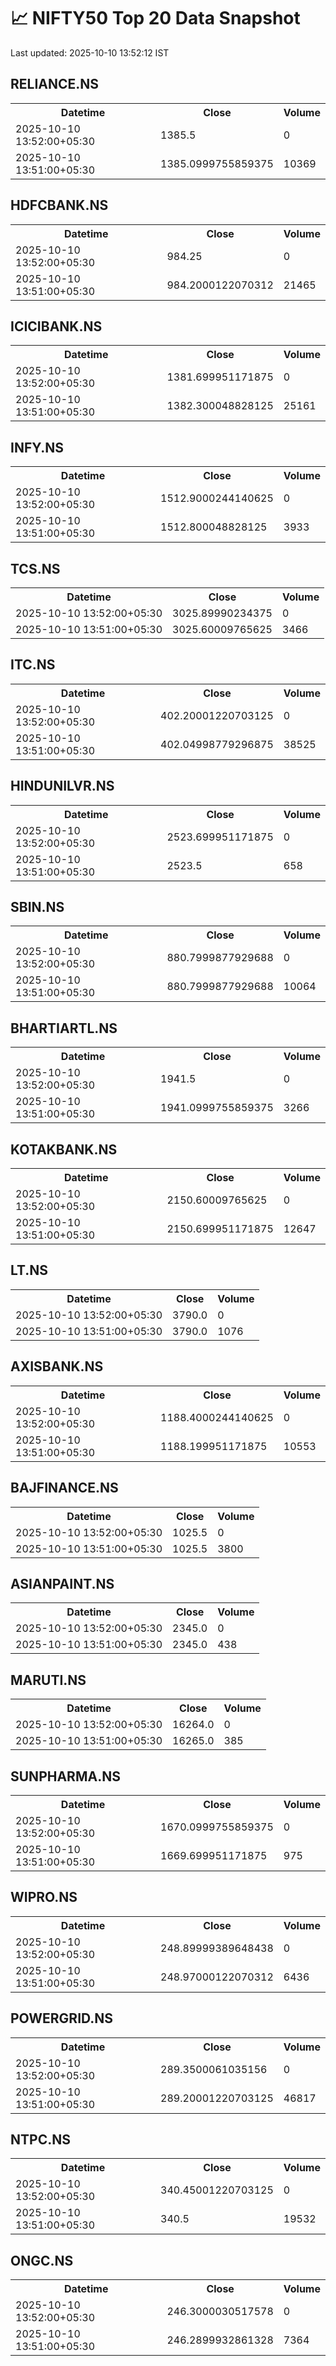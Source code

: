 # 📈 NIFTY50 Top 20 Data Snapshot

Last updated: 2025-10-10 13:52:12 IST

## RELIANCE.NS

<table>
  <tr><th>Datetime</th><th>Close</th><th>Volume</th></tr>
  <tr><td>2025-10-10 13:52:00+05:30</td><td>1385.5</td><td>0</td></tr>
  <tr><td>2025-10-10 13:51:00+05:30</td><td>1385.0999755859375</td><td>10369</td></tr>
</table>

## HDFCBANK.NS

<table>
  <tr><th>Datetime</th><th>Close</th><th>Volume</th></tr>
  <tr><td>2025-10-10 13:52:00+05:30</td><td>984.25</td><td>0</td></tr>
  <tr><td>2025-10-10 13:51:00+05:30</td><td>984.2000122070312</td><td>21465</td></tr>
</table>

## ICICIBANK.NS

<table>
  <tr><th>Datetime</th><th>Close</th><th>Volume</th></tr>
  <tr><td>2025-10-10 13:52:00+05:30</td><td>1381.699951171875</td><td>0</td></tr>
  <tr><td>2025-10-10 13:51:00+05:30</td><td>1382.300048828125</td><td>25161</td></tr>
</table>

## INFY.NS

<table>
  <tr><th>Datetime</th><th>Close</th><th>Volume</th></tr>
  <tr><td>2025-10-10 13:52:00+05:30</td><td>1512.9000244140625</td><td>0</td></tr>
  <tr><td>2025-10-10 13:51:00+05:30</td><td>1512.800048828125</td><td>3933</td></tr>
</table>

## TCS.NS

<table>
  <tr><th>Datetime</th><th>Close</th><th>Volume</th></tr>
  <tr><td>2025-10-10 13:52:00+05:30</td><td>3025.89990234375</td><td>0</td></tr>
  <tr><td>2025-10-10 13:51:00+05:30</td><td>3025.60009765625</td><td>3466</td></tr>
</table>

## ITC.NS

<table>
  <tr><th>Datetime</th><th>Close</th><th>Volume</th></tr>
  <tr><td>2025-10-10 13:52:00+05:30</td><td>402.20001220703125</td><td>0</td></tr>
  <tr><td>2025-10-10 13:51:00+05:30</td><td>402.04998779296875</td><td>38525</td></tr>
</table>

## HINDUNILVR.NS

<table>
  <tr><th>Datetime</th><th>Close</th><th>Volume</th></tr>
  <tr><td>2025-10-10 13:52:00+05:30</td><td>2523.699951171875</td><td>0</td></tr>
  <tr><td>2025-10-10 13:51:00+05:30</td><td>2523.5</td><td>658</td></tr>
</table>

## SBIN.NS

<table>
  <tr><th>Datetime</th><th>Close</th><th>Volume</th></tr>
  <tr><td>2025-10-10 13:52:00+05:30</td><td>880.7999877929688</td><td>0</td></tr>
  <tr><td>2025-10-10 13:51:00+05:30</td><td>880.7999877929688</td><td>10064</td></tr>
</table>

## BHARTIARTL.NS

<table>
  <tr><th>Datetime</th><th>Close</th><th>Volume</th></tr>
  <tr><td>2025-10-10 13:52:00+05:30</td><td>1941.5</td><td>0</td></tr>
  <tr><td>2025-10-10 13:51:00+05:30</td><td>1941.0999755859375</td><td>3266</td></tr>
</table>

## KOTAKBANK.NS

<table>
  <tr><th>Datetime</th><th>Close</th><th>Volume</th></tr>
  <tr><td>2025-10-10 13:52:00+05:30</td><td>2150.60009765625</td><td>0</td></tr>
  <tr><td>2025-10-10 13:51:00+05:30</td><td>2150.699951171875</td><td>12647</td></tr>
</table>

## LT.NS

<table>
  <tr><th>Datetime</th><th>Close</th><th>Volume</th></tr>
  <tr><td>2025-10-10 13:52:00+05:30</td><td>3790.0</td><td>0</td></tr>
  <tr><td>2025-10-10 13:51:00+05:30</td><td>3790.0</td><td>1076</td></tr>
</table>

## AXISBANK.NS

<table>
  <tr><th>Datetime</th><th>Close</th><th>Volume</th></tr>
  <tr><td>2025-10-10 13:52:00+05:30</td><td>1188.4000244140625</td><td>0</td></tr>
  <tr><td>2025-10-10 13:51:00+05:30</td><td>1188.199951171875</td><td>10553</td></tr>
</table>

## BAJFINANCE.NS

<table>
  <tr><th>Datetime</th><th>Close</th><th>Volume</th></tr>
  <tr><td>2025-10-10 13:52:00+05:30</td><td>1025.5</td><td>0</td></tr>
  <tr><td>2025-10-10 13:51:00+05:30</td><td>1025.5</td><td>3800</td></tr>
</table>

## ASIANPAINT.NS

<table>
  <tr><th>Datetime</th><th>Close</th><th>Volume</th></tr>
  <tr><td>2025-10-10 13:52:00+05:30</td><td>2345.0</td><td>0</td></tr>
  <tr><td>2025-10-10 13:51:00+05:30</td><td>2345.0</td><td>438</td></tr>
</table>

## MARUTI.NS

<table>
  <tr><th>Datetime</th><th>Close</th><th>Volume</th></tr>
  <tr><td>2025-10-10 13:52:00+05:30</td><td>16264.0</td><td>0</td></tr>
  <tr><td>2025-10-10 13:51:00+05:30</td><td>16265.0</td><td>385</td></tr>
</table>

## SUNPHARMA.NS

<table>
  <tr><th>Datetime</th><th>Close</th><th>Volume</th></tr>
  <tr><td>2025-10-10 13:52:00+05:30</td><td>1670.0999755859375</td><td>0</td></tr>
  <tr><td>2025-10-10 13:51:00+05:30</td><td>1669.699951171875</td><td>975</td></tr>
</table>

## WIPRO.NS

<table>
  <tr><th>Datetime</th><th>Close</th><th>Volume</th></tr>
  <tr><td>2025-10-10 13:52:00+05:30</td><td>248.89999389648438</td><td>0</td></tr>
  <tr><td>2025-10-10 13:51:00+05:30</td><td>248.97000122070312</td><td>6436</td></tr>
</table>

## POWERGRID.NS

<table>
  <tr><th>Datetime</th><th>Close</th><th>Volume</th></tr>
  <tr><td>2025-10-10 13:52:00+05:30</td><td>289.3500061035156</td><td>0</td></tr>
  <tr><td>2025-10-10 13:51:00+05:30</td><td>289.20001220703125</td><td>46817</td></tr>
</table>

## NTPC.NS

<table>
  <tr><th>Datetime</th><th>Close</th><th>Volume</th></tr>
  <tr><td>2025-10-10 13:52:00+05:30</td><td>340.45001220703125</td><td>0</td></tr>
  <tr><td>2025-10-10 13:51:00+05:30</td><td>340.5</td><td>19532</td></tr>
</table>

## ONGC.NS

<table>
  <tr><th>Datetime</th><th>Close</th><th>Volume</th></tr>
  <tr><td>2025-10-10 13:52:00+05:30</td><td>246.3000030517578</td><td>0</td></tr>
  <tr><td>2025-10-10 13:51:00+05:30</td><td>246.2899932861328</td><td>7364</td></tr>
</table>

